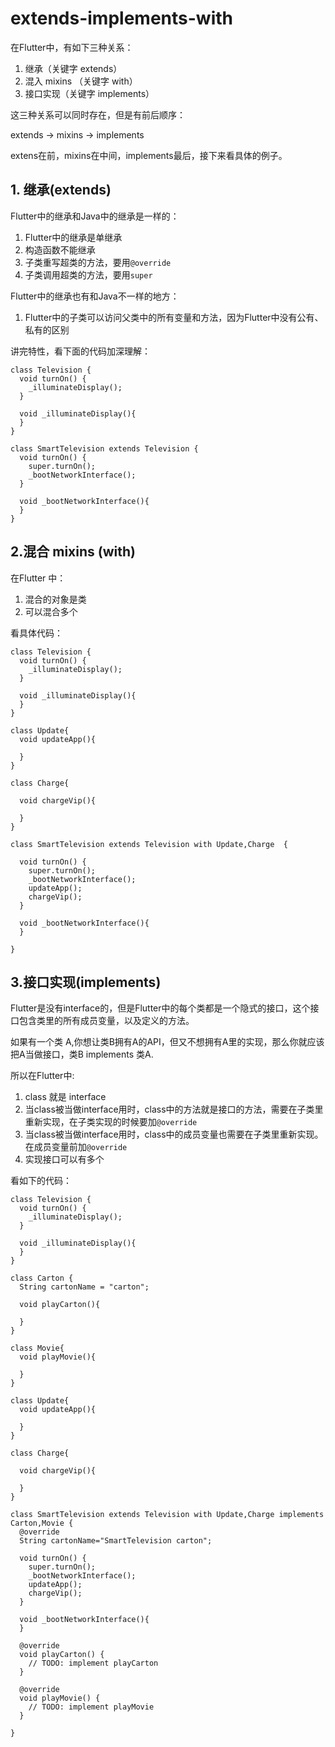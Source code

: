 # extends-implements-with

在Flutter中，有如下三种关系：

1. 继承（关键字 extends）
2. 混入 mixins （关键字 with）
3. 接口实现（关键字 implements）

这三种关系可以同时存在，但是有前后顺序：

extends ->  mixins -> implements

extens在前，mixins在中间，implements最后，接下来看具体的例子。

## 1. 继承(extends)

Flutter中的继承和Java中的继承是一样的：

1. Flutter中的继承是单继承
2. 构造函数不能继承
3. 子类重写超类的方法，要用`@override`
4. 子类调用超类的方法，要用`super`

Flutter中的继承也有和Java不一样的地方：

1. Flutter中的子类可以访问父类中的所有变量和方法，因为Flutter中没有公有、私有的区别

讲完特性，看下面的代码加深理解：

```
class Television {
  void turnOn() {
    _illuminateDisplay();
  }
  
  void _illuminateDisplay(){
  }
}

class SmartTelevision extends Television {
  void turnOn() {
    super.turnOn();
    _bootNetworkInterface();
  }
  
  void _bootNetworkInterface(){
  }
}
```

## 2.混合 mixins (with)

在Flutter 中：

1. 混合的对象是类
2. 可以混合多个

看具体代码：

```
class Television {
  void turnOn() {
    _illuminateDisplay();
  }
  
  void _illuminateDisplay(){
  }
}

class Update{
  void updateApp(){

  }
}

class Charge{

  void chargeVip(){

  }
}

class SmartTelevision extends Television with Update,Charge  {

  void turnOn() {
    super.turnOn();
    _bootNetworkInterface();
    updateApp();
    chargeVip();
  }
  
  void _bootNetworkInterface(){
  }

}
```

## 3.接口实现(implements)

Flutter是没有interface的，但是Flutter中的每个类都是一个隐式的接口，这个接口包含类里的所有成员变量，以及定义的方法。

如果有一个类 A,你想让类B拥有A的API，但又不想拥有A里的实现，那么你就应该把A当做接口，类B implements 类A.

所以在Flutter中:

1. class 就是 interface
2. 当class被当做interface用时，class中的方法就是接口的方法，需要在子类里重新实现，在子类实现的时候要加`@override`
3. 当class被当做interface用时，class中的成员变量也需要在子类里重新实现。在成员变量前加`@override`
4. 实现接口可以有多个

看如下的代码：

```
class Television {
  void turnOn() {
    _illuminateDisplay();
  }
  
  void _illuminateDisplay(){
  }
}

class Carton {
  String cartonName = "carton";

  void playCarton(){

  }
}

class Movie{
  void playMovie(){

  }
}

class Update{
  void updateApp(){

  }
}

class Charge{

  void chargeVip(){

  }
}

class SmartTelevision extends Television with Update,Charge implements Carton,Movie {
  @override
  String cartonName="SmartTelevision carton";

  void turnOn() {
    super.turnOn();
    _bootNetworkInterface();
    updateApp();
    chargeVip();
  }
  
  void _bootNetworkInterface(){
  }

  @override
  void playCarton() {
    // TODO: implement playCarton
  }

  @override
  void playMovie() {
    // TODO: implement playMovie
  }

}
```


